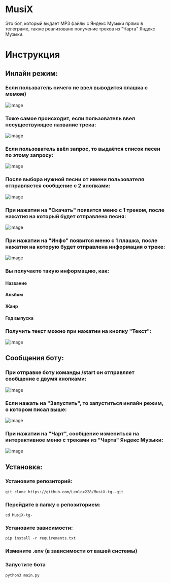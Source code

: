 # MusiX
Это бот, который выдает MP3 файлы с Яндекс Музыки прямо в телеграме, также реализовано получение треков из "Чарта" Яндекс Музыки.
# Инструкция
## Инлайн режим:
### Если пользватель ничего не ввел выводится плашка с мемом)
![image](https://github.com/user-attachments/assets/0c70fbf0-d06f-4f8b-b679-03f1bf5b3463)
### Тоже самое происходит, если пользователь ввел несуществующее название трека:
![image](https://github.com/user-attachments/assets/ddb63846-f83e-44cc-bbec-eb5f897585a6)
### Если пользователь ввёл запрос, то выдаётся список песен по этому запросу:
![image](https://github.com/user-attachments/assets/ac7690f0-5262-423d-9c67-75bd7defa09a)
### После выбора нужной песни от имени пользователя отправляется сообщение с 2 кнопками:
![image](https://github.com/user-attachments/assets/904824d0-33e1-4f0e-afba-30e8ef1de561)
### При нажатии на "Скачать" появится меню с 1 треком, после нажатия на который будет отправлена песня:
![image](https://github.com/user-attachments/assets/881d889b-bd48-4ebd-841f-199fd075b788)
### При нажатии на "Инфо" появится меню с 1 плашка, после нажатия на которую будет отправлена информация о треке:
![image](https://github.com/user-attachments/assets/74c2f2d8-cf21-4eb0-a8c5-9862d443822f)
### Вы получаете такую информацию, как:
#### Название
#### Альбом
#### Жанр
#### Год выпуска
### Получить текст можно при нажатии на кнопку "Текст":
![image](https://github.com/user-attachments/assets/245b11f7-4391-467f-bc38-3a1959e69f18)
## Сообщения боту:
### При отправке боту команды /start он отправляет сообщение с двумя кнопками:
![image](https://github.com/user-attachments/assets/26ed2e96-2669-4206-8d89-2a3c24c52a50)
### Если нажать на "Запустить", то запуститься инлайн режим, о котором писал выше:
![image](https://github.com/user-attachments/assets/b1d06081-45c1-4929-9e71-963a562fa67a)
### При нажатии на "Чарт", сообщение измениться на интерактивное меню с треками из "Чарта" Яндекс Музыки:
![image](https://github.com/user-attachments/assets/f3f8bb52-0369-4e2f-ac8d-ad1bfd13e558)
## Установка:
### Установите репозиторий:
```
git clone https://github.com/Leolox228/MusiX-tg-.git
```
### Перейдите в папку с репозиторием:
```
cd MusiX-tg-
```
### Установите зависимости:
```
pip install -r requirements.txt
```
### Измените .env (в зависимости от вашей системы)
### Запустите бота
```
python3 main.py
```
